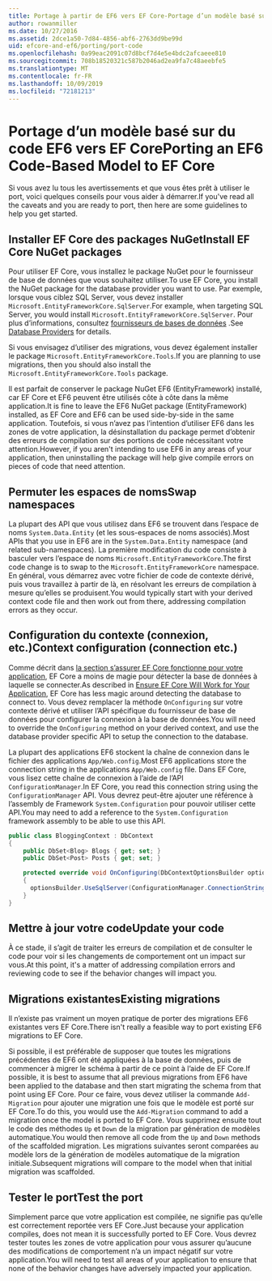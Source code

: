 ```yaml
---
title: Portage à partir de EF6 vers EF Core-Portage d’un modèle basé sur du code-EF
author: rowanmiller
ms.date: 10/27/2016
ms.assetid: 2dce1a50-7d84-4856-abf6-2763dd9be99d
uid: efcore-and-ef6/porting/port-code
ms.openlocfilehash: 0a99eac2091c07d8bcf7d4e5e4bdc2afcaeee810
ms.sourcegitcommit: 708b18520321c587b2046ad2ea9fa7c48aeebfe5
ms.translationtype: MT
ms.contentlocale: fr-FR
ms.lasthandoff: 10/09/2019
ms.locfileid: "72181213"
---
```

# <a name="porting-an-ef6-code-based-model-to-ef-core"></a><span data-ttu-id="52ede-102">Portage d’un modèle basé sur du code EF6 vers EF Core</span><span class="sxs-lookup"><span data-stu-id="52ede-102">Porting an EF6 Code-Based Model to EF Core</span></span>

<span data-ttu-id="52ede-103">Si vous avez lu tous les avertissements et que vous êtes prêt à utiliser le port, voici quelques conseils pour vous aider à démarrer.</span><span class="sxs-lookup"><span data-stu-id="52ede-103">If you've read all the caveats and you are ready to port, then here are some guidelines to help you get started.</span></span>

## <a name="install-ef-core-nuget-packages"></a><span data-ttu-id="52ede-104">Installer EF Core des packages NuGet</span><span class="sxs-lookup"><span data-stu-id="52ede-104">Install EF Core NuGet packages</span></span>

<span data-ttu-id="52ede-105">Pour utiliser EF Core, vous installez le package NuGet pour le fournisseur de base de données que vous souhaitez utiliser.</span><span class="sxs-lookup"><span data-stu-id="52ede-105">To use EF Core, you install the NuGet package for the database provider you want to use.</span></span> <span data-ttu-id="52ede-106">Par exemple, lorsque vous ciblez SQL Server, vous devez installer `Microsoft.EntityFrameworkCore.SqlServer`.</span><span class="sxs-lookup"><span data-stu-id="52ede-106">For example, when targeting SQL Server, you would install `Microsoft.EntityFrameworkCore.SqlServer`.</span></span> <span data-ttu-id="52ede-107">Pour plus d’informations, consultez [fournisseurs de bases de données](../../core/providers/index.md) .</span><span class="sxs-lookup"><span data-stu-id="52ede-107">See [Database Providers](../../core/providers/index.md) for details.</span></span>

<span data-ttu-id="52ede-108">Si vous envisagez d’utiliser des migrations, vous devez également installer le package `Microsoft.EntityFrameworkCore.Tools`.</span><span class="sxs-lookup"><span data-stu-id="52ede-108">If you are planning to use migrations, then you should also install the `Microsoft.EntityFrameworkCore.Tools` package.</span></span>

<span data-ttu-id="52ede-109">Il est parfait de conserver le package NuGet EF6 (EntityFramework) installé, car EF Core et EF6 peuvent être utilisés côte à côte dans la même application.</span><span class="sxs-lookup"><span data-stu-id="52ede-109">It is fine to leave the EF6 NuGet package (EntityFramework) installed, as EF Core and EF6 can be used side-by-side in the same application.</span></span> <span data-ttu-id="52ede-110">Toutefois, si vous n’avez pas l’intention d’utiliser EF6 dans les zones de votre application, la désinstallation du package permet d’obtenir des erreurs de compilation sur des portions de code nécessitant votre attention.</span><span class="sxs-lookup"><span data-stu-id="52ede-110">However, if you aren't intending to use EF6 in any areas of your application, then uninstalling the package will help give compile errors on pieces of code that need attention.</span></span>

## <a name="swap-namespaces"></a><span data-ttu-id="52ede-111">Permuter les espaces de noms</span><span class="sxs-lookup"><span data-stu-id="52ede-111">Swap namespaces</span></span>

<span data-ttu-id="52ede-112">La plupart des API que vous utilisez dans EF6 se trouvent dans l’espace de noms `System.Data.Entity` (et les sous-espaces de noms associés).</span><span class="sxs-lookup"><span data-stu-id="52ede-112">Most APIs that you use in EF6 are in the `System.Data.Entity` namespace (and related sub-namespaces).</span></span> <span data-ttu-id="52ede-113">La première modification du code consiste à basculer vers l’espace de noms `Microsoft.EntityFrameworkCore`.</span><span class="sxs-lookup"><span data-stu-id="52ede-113">The first code change is to swap to the `Microsoft.EntityFrameworkCore` namespace.</span></span> <span data-ttu-id="52ede-114">En général, vous démarrez avec votre fichier de code de contexte dérivé, puis vous travaillez à partir de là, en résolvant les erreurs de compilation à mesure qu’elles se produisent.</span><span class="sxs-lookup"><span data-stu-id="52ede-114">You would typically start with your derived context code file and then work out from there, addressing compilation errors as they occur.</span></span>

## <a name="context-configuration-connection-etc"></a><span data-ttu-id="52ede-115">Configuration du contexte (connexion, etc.)</span><span class="sxs-lookup"><span data-stu-id="52ede-115">Context configuration (connection etc.)</span></span>

<span data-ttu-id="52ede-116">Comme décrit dans [la section s’assurer EF Core fonctionne pour votre application](ensure-requirements.md), EF Core a moins de magie pour détecter la base de données à laquelle se connecter.</span><span class="sxs-lookup"><span data-stu-id="52ede-116">As described in [Ensure EF Core Will Work for Your Application](ensure-requirements.md), EF Core has less magic around detecting the database to connect to.</span></span> <span data-ttu-id="52ede-117">Vous devez remplacer la méthode `OnConfiguring` sur votre contexte dérivé et utiliser l’API spécifique du fournisseur de base de données pour configurer la connexion à la base de données.</span><span class="sxs-lookup"><span data-stu-id="52ede-117">You will need to override the `OnConfiguring` method on your derived context, and use the database provider specific API to setup the connection to the database.</span></span>

<span data-ttu-id="52ede-118">La plupart des applications EF6 stockent la chaîne de connexion dans le fichier des applications `App/Web.config`.</span><span class="sxs-lookup"><span data-stu-id="52ede-118">Most EF6 applications store the connection string in the applications `App/Web.config` file.</span></span> <span data-ttu-id="52ede-119">Dans EF Core, vous lisez cette chaîne de connexion à l’aide de l’API `ConfigurationManager`.</span><span class="sxs-lookup"><span data-stu-id="52ede-119">In EF Core, you read this connection string using the `ConfigurationManager` API.</span></span> <span data-ttu-id="52ede-120">Vous devrez peut-être ajouter une référence à l’assembly de Framework `System.Configuration` pour pouvoir utiliser cette API.</span><span class="sxs-lookup"><span data-stu-id="52ede-120">You may need to add a reference to the `System.Configuration` framework assembly to be able to use this API.</span></span>

``` csharp
public class BloggingContext : DbContext
{
    public DbSet<Blog> Blogs { get; set; }
    public DbSet<Post> Posts { get; set; }

    protected override void OnConfiguring(DbContextOptionsBuilder optionsBuilder)
    {
      optionsBuilder.UseSqlServer(ConfigurationManager.ConnectionStrings["BloggingDatabase"].ConnectionString);
    }
}
```

## <a name="update-your-code"></a><span data-ttu-id="52ede-121">Mettre à jour votre code</span><span class="sxs-lookup"><span data-stu-id="52ede-121">Update your code</span></span>

<span data-ttu-id="52ede-122">À ce stade, il s’agit de traiter les erreurs de compilation et de consulter le code pour voir si les changements de comportement ont un impact sur vous.</span><span class="sxs-lookup"><span data-stu-id="52ede-122">At this point, it's a matter of addressing compilation errors and reviewing code to see if the behavior changes will impact you.</span></span>

## <a name="existing-migrations"></a><span data-ttu-id="52ede-123">Migrations existantes</span><span class="sxs-lookup"><span data-stu-id="52ede-123">Existing migrations</span></span>

<span data-ttu-id="52ede-124">Il n’existe pas vraiment un moyen pratique de porter des migrations EF6 existantes vers EF Core.</span><span class="sxs-lookup"><span data-stu-id="52ede-124">There isn't really a feasible way to port existing EF6 migrations to EF Core.</span></span>

<span data-ttu-id="52ede-125">Si possible, il est préférable de supposer que toutes les migrations précédentes de EF6 ont été appliquées à la base de données, puis de commencer à migrer le schéma à partir de ce point à l’aide de EF Core.</span><span class="sxs-lookup"><span data-stu-id="52ede-125">If possible, it is best to assume that all previous migrations from EF6 have been applied to the database and then start migrating the schema from that point using EF Core.</span></span> <span data-ttu-id="52ede-126">Pour ce faire, vous devez utiliser la commande `Add-Migration` pour ajouter une migration une fois que le modèle est porté sur EF Core.</span><span class="sxs-lookup"><span data-stu-id="52ede-126">To do this, you would use the `Add-Migration` command to add a migration once the model is ported to EF Core.</span></span> <span data-ttu-id="52ede-127">Vous supprimez ensuite tout le code des méthodes `Up` et `Down` de la migration par génération de modèles automatique.</span><span class="sxs-lookup"><span data-stu-id="52ede-127">You would then remove all code from the `Up` and `Down` methods of the scaffolded migration.</span></span> <span data-ttu-id="52ede-128">Les migrations suivantes seront comparées au modèle lors de la génération de modèles automatique de la migration initiale.</span><span class="sxs-lookup"><span data-stu-id="52ede-128">Subsequent migrations will compare to the model when that initial migration was scaffolded.</span></span>

## <a name="test-the-port"></a><span data-ttu-id="52ede-129">Tester le port</span><span class="sxs-lookup"><span data-stu-id="52ede-129">Test the port</span></span>

<span data-ttu-id="52ede-130">Simplement parce que votre application est compilée, ne signifie pas qu’elle est correctement reportée vers EF Core.</span><span class="sxs-lookup"><span data-stu-id="52ede-130">Just because your application compiles, does not mean it is successfully ported to EF Core.</span></span> <span data-ttu-id="52ede-131">Vous devrez tester toutes les zones de votre application pour vous assurer qu’aucune des modifications de comportement n’a un impact négatif sur votre application.</span><span class="sxs-lookup"><span data-stu-id="52ede-131">You will need to test all areas of your application to ensure that none of the behavior changes have adversely impacted your application.</span></span>
